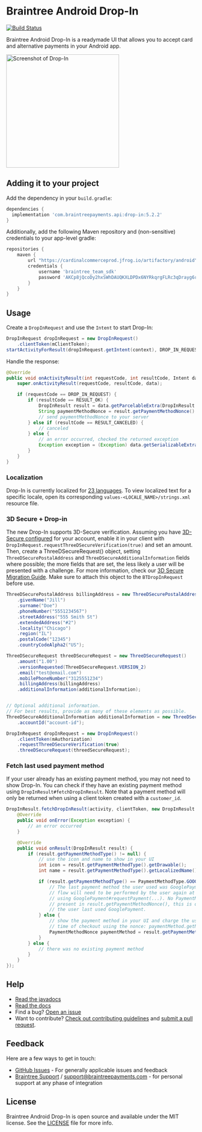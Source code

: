 # Braintree Android Drop-In

[![Build Status](https://travis-ci.org/braintree/braintree-android-drop-in.svg?branch=master)](https://travis-ci.org/braintree/braintree-android-drop-in)

Braintree Android Drop-In is a readymade UI that allows you to accept card and alternative payments in your Android app.

<img alt="Screenshot of Drop-In" src="screenshots/vaulted-payment-methods.png" width="300"/>

## Adding it to your project

Add the dependency in your `build.gradle`:

```groovy
dependencies {
  implementation 'com.braintreepayments.api:drop-in:5.2.2'
}
```

Additionally, add the following Maven repository and (non-sensitive) credentials to your app-level gradle:

```groovy
repositories {
    maven {
        url "https://cardinalcommerceprod.jfrog.io/artifactory/android"
        credentials {
            username 'braintree_team_sdk'
            password 'AKCp8jQcoDy2hxSWhDAUQKXLDPDx6NYRkqrgFLRc3qDrayg6rrCbJpsKKyMwaykVL8FWusJpp'
        }
    }
}
```

## Usage

Create a `DropInRequest` and use the `Intent` to start Drop-In:

```java
DropInRequest dropInRequest = new DropInRequest()
    .clientToken(mClientToken);
startActivityForResult(dropInRequest.getIntent(context), DROP_IN_REQUEST);
```

Handle the response:

```java
@Override
public void onActivityResult(int requestCode, int resultCode, Intent data) {
    super.onActivityResult(requestCode, resultCode, data);

    if (requestCode == DROP_IN_REQUEST) {
        if (resultCode == RESULT_OK) {
            DropInResult result = data.getParcelableExtra(DropInResult.EXTRA_DROP_IN_RESULT);
            String paymentMethodNonce = result.getPaymentMethodNonce().getNonce();
            // send paymentMethodNonce to your server
        } else if (resultCode == RESULT_CANCELED) {
            // canceled
        } else {
            // an error occurred, checked the returned exception
            Exception exception = (Exception) data.getSerializableExtra(DropInActivity.EXTRA_ERROR);
        }
    }
}
```

### Localization

Drop-In is currently localized for [23 languages](https://github.com/braintree/braintree-android-drop-in/tree/master/Drop-In/src/main/res). To view localized text for a specific locale, open its corresponding `values-<LOCALE_NAME>/strings.xml` resource file.

### 3D Secure + Drop-in

The new Drop-In supports 3D-Secure verification. Assuming you have [3D-Secure configured](https://developers.braintreepayments.com/guides/3d-secure/configuration) for your account, enable it in your client with `DropInRequest.requestThreeDSecureVerification(true)` and set an amount. Then, create a ThreeDSecureRequest() object, setting `ThreeDSecurePostalAddress` and `ThreeDSecureAdditionalInformation` fields where possible; the more fields that are set, the less likely a user will be presented with a challenge. For more information, check our [3D Secure Migration Guide](https://developers.braintreepayments.com/guides/3d-secure/migration/android/v3#getting-ready-for-3ds-2). Make sure to attach this object to the `BTDropInRequest` before use.

```java
ThreeDSecurePostalAddress billingAddress = new ThreeDSecurePostalAddress()
    .givenName("Jill")
    .surname("Doe")
    .phoneNumber("5551234567")
    .streetAddress("555 Smith St")
    .extendedAddress("#2")
    .locality("Chicago")
    .region("IL")
    .postalCode("12345")
    .countryCodeAlpha2("US");

ThreeDSecureRequest threeDSecureRequest = new ThreeDSecureRequest()
    .amount("1.00")
    .versionRequested(ThreeDSecureRequest.VERSION_2)
    .email("test@email.com")
    .mobilePhoneNumber("3125551234")
    .billingAddress(billingAddress)
    .additionalInformation(additionalInformation);


// Optional additional information.
// For best results, provide as many of these elements as possible.
ThreeDSecureAdditionalInformation additionalInformation = new ThreeDSecureAdditionalInformation()
    .accountId("account-id");

DropInRequest dropInRequest = new DropInRequest()
    .clientToken(mAuthorization)
    .requestThreeDSecureVerification(true)
    .threeDSecureRequest(threedSecureRequest);
```

### Fetch last used payment method

If your user already has an existing payment method, you may not need to show Drop-In. You can check if they have an existing payment method using `DropInResult#fetchDropInResult`. Note that a payment method will only be returned when using a client token created with a `customer_id`.

```java
DropInResult.fetchDropInResult(activity, clientToken, new DropInResult.DropInResultListener() {
    @Override
    public void onError(Exception exception) {
        // an error occurred
    }

    @Override
    public void onResult(DropInResult result) {
        if (result.getPaymentMethodType() != null) {
            // use the icon and name to show in your UI
            int icon = result.getPaymentMethodType().getDrawable();
            int name = result.getPaymentMethodType().getLocalizedName();

            if (result.getPaymentMethodType() == PaymentMethodType.GOOGLE_PAY) {
                // The last payment method the user used was GooglePayment. The GooglePayment
                // flow will need to be performed by the user again at the time of checkout
                // using GooglePayment#requestPayment(...). No PaymentMethodNonce will be
                // present in result.getPaymentMethodNonce(), this is only an indication that
                // the user last used GooglePayment.
            } else {
                // show the payment method in your UI and charge the user at the
                // time of checkout using the nonce: paymentMethod.getNonce()
                PaymentMethodNonce paymentMethod = result.getPaymentMethodNonce();
            }
        } else {
            // there was no existing payment method
        }
    }
});
```

## Help

* [Read the javadocs](http://javadoc.io/doc/com.braintreepayments.api/drop-in/)
* [Read the docs](https://developer.paypal.com/braintree/docs/guides/drop-in/overview/android/v4)
* Find a bug? [Open an issue](https://github.com/braintree/braintree-android-drop-in/issues)
* Want to contribute? [Check out contributing guidelines](CONTRIBUTING.md) and [submit a pull request](https://help.github.com/articles/creating-a-pull-request).

## Feedback

Here are a few ways to get in touch:

* [GitHub Issues](https://github.com/braintree/braintree-android-drop-in/issues) - For generally applicable issues and feedback
* [Braintree Support](https://articles.braintreepayments.com/) / [support@braintreepayments.com](mailto:support@braintreepayments.com) -
for personal support at any phase of integration

## License

Braintree Android Drop-In is open source and available under the MIT license. See the [LICENSE](LICENSE) file for more info.
